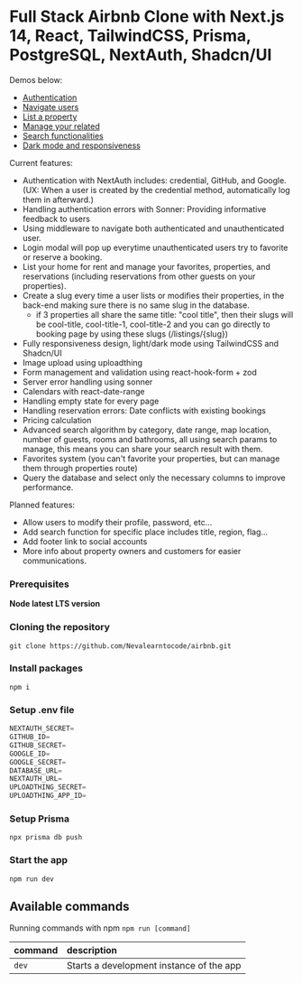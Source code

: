 # Full Stack Airbnb Clone with Next.js 14, React, TailwindCSS, Prisma, PostgreSQL, NextAuth, Shadcn/UI

Demos below:
- [Authentication](https://youtu.be/6uORlMD71Ro)
- [Navigate users](https://youtu.be/Ebqf4f2WLk8)
- [List a property](https://youtu.be/-C3pOLcC3sg)
- [Manage your related](https://youtu.be/xgdxA3PRTU0)
- [Search functionalities](https://youtu.be/iuMfDX36xNg)
- [Dark mode and responsiveness](https://youtu.be/YPbablL1-L4)

Current features:
- Authentication with NextAuth includes: credential, GitHub, and Google. (UX: When a user is created by the credential method, automatically log them in afterward.)
- Handling authentication errors with Sonner: Providing informative feedback to users
- Using middleware to navigate both authenticated and unauthenticated user.
- Login modal will pop up everytime unauthenticated users try to favorite or reserve a booking.
- List your home for rent and manage your favorites, properties, and reservations (including reservations from other guests on your properties).
- Create a slug every time a user lists or modifies their properties, in the back-end making sure there is no same slug in the database. 
    - if 3 properties all share the same title: "cool title", then their slugs will be cool-title, cool-title-1, cool-title-2 and you can go directly to booking page by using these slugs (/listings/{slug})
- Fully responsiveness design, light/dark mode using TailwindCSS and Shadcn/UI
- Image upload using uploadthing
- Form management and validation using react-hook-form + zod
- Server error handling using sonner
- Calendars with react-date-range
- Handling empty state for every page
- Handling reservation errors: Date conflicts with existing bookings
- Pricing calculation
- Advanced search algorithm by category, date range, map location, number of guests, rooms and bathrooms, all using search params to manage, this means you can share your search result with them.
- Favorites system (you can't favorite your properties, but can manage them through properties route)
- Query the database and select only the necessary columns to improve performance.

Planned features:
- Allow users to modify their profile, password, etc...
- Add search function for specific place includes title, region, flag...
- Add footer link to social accounts
- More info about property owners and customers for easier communications.

### Prerequisites

**Node latest LTS version**

### Cloning the repository

```shell
git clone https://github.com/Nevalearntocode/airbnb.git
```

### Install packages

```shell
npm i
```

### Setup .env file


```js
NEXTAUTH_SECRET=
GITHUB_ID=
GITHUB_SECRET=
GOOGLE_ID=
GOOGLE_SECRET=
DATABASE_URL=
NEXTAUTH_URL=
UPLOADTHING_SECRET=
UPLOADTHING_APP_ID=
```

### Setup Prisma

```shell
npx prisma db push

```

### Start the app

```shell
npm run dev
```

## Available commands

Running commands with npm `npm run [command]`

| command         | description                              |
| :-------------- | :--------------------------------------- |
| `dev`           | Starts a development instance of the app |